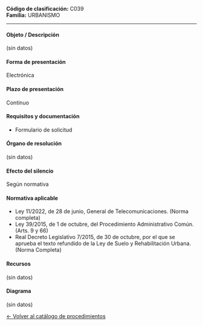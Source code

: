 
**Código de clasificación:** C039  
**Familia:** URBANISMO

---

#### Objeto / Descripción

(sin datos)

#### Forma de presentación

Electrónica

#### Plazo de presentación

Continuo

#### Requisitos y documentación


- Formulario de solicitud

#### Órgano de resolución

(sin datos)

#### Efecto del silencio

Según normativa

#### Normativa aplicable


- Ley 11/2022, de 28 de junio, General de Telecomunicaciones. (Norma completa)
- Ley 39/2015, de 1 de octubre, del Procedimiento Administrativo Común. (Arts. 9 y 66)
- Real Decreto Legislativo 7/2015, de 30 de octubre, por el que se aprueba el texto refundido de la Ley de Suelo y Rehabilitación Urbana. (Norma Completa)

#### Recursos

(sin datos)

#### Diagrama

(sin datos)

 
[← Volver al catálogo de procedimientos](../buscador.md)
